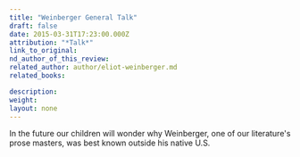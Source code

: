```yaml
---
title: "Weinberger General Talk"
draft: false
date: 2015-03-31T17:23:00.000Z
attribution: "*Talk*"
link_to_original:
nd_author_of_this_review:
related_author: author/eliot-weinberger.md
related_books:

description:
weight:
layout: none
---
```

In the future our children will wonder why Weinberger, one of our literature's prose masters, was best known outside his native U.S.

